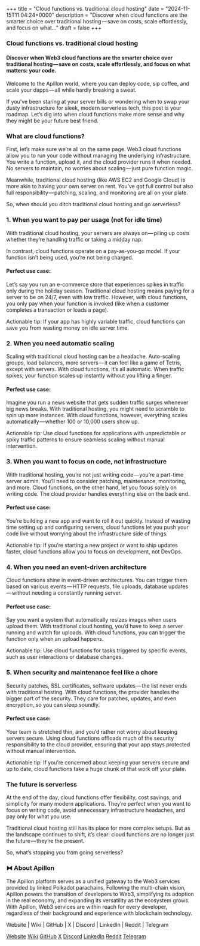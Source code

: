 +++
title = "Cloud functions vs. traditional cloud hosting"
date = "2024-11-15T11:04:24+0000"
description = "Discover when cloud functions are the smarter choice over traditional hosting — save on costs, scale effortlessly, and focus on what…"
draft = false
+++

### Cloud functions vs. traditional cloud hosting


#### Discover when Web3 cloud functions are the smarter choice over traditional hosting — save on costs, scale effortlessly, and focus on what matters: your code.


Welcome to the Apillon world, where you can deploy code, sip coffee, and scale your dapps — all while hardly breaking a sweat.


If you’ve been staring at your server bills or wondering when to swap your dusty infrastructure for sleek, modern serverless tech, this post is your roadmap. Let’s dig into when cloud functions make more sense and why they might be your future best friend.


### What are cloud functions?


First, let’s make sure we’re all on the same page. Web3 cloud functions allow you to run your code without managing the underlying infrastructure. You write a function, upload it, and the cloud provider runs it when needed. No servers to maintain, no worries about scaling — just pure function magic.


Meanwhile, traditional cloud hosting (like AWS EC2 and Google Cloud) is more akin to having your own server on rent. You’ve got full control but also full responsibility — patching, scaling, and monitoring are all on your plate.


So, when should you ditch traditional cloud hosting and go serverless?


### 1. When you want to pay per usage (not for idle time)


With traditional cloud hosting, your servers are always on — piling up costs whether they’re handling traffic or taking a midday nap.


In contrast, cloud functions operate on a pay-as-you-go model. If your function isn’t being used, you’re not being charged.


#### Perfect use case:


Let’s say you run an e-commerce store that experiences spikes in traffic only during the holiday season. Traditional cloud hosting means paying for a server to be on 24/7, even with low traffic. However, with cloud functions, you only pay when your function is invoked (like when a customer completes a transaction or loads a page).


Actionable tip: If your app has highly variable traffic, cloud functions can save you from wasting money on idle server time.


### 2. When you need automatic scaling


Scaling with traditional cloud hosting can be a headache. Auto-scaling groups, load balancers, more servers — it can feel like a game of Tetris, except with servers. With cloud functions, it’s all automatic. When traffic spikes, your function scales up instantly without you lifting a finger.


#### Perfect use case:


Imagine you run a news website that gets sudden traffic surges whenever big news breaks. With traditional hosting, you might need to scramble to spin up more instances. With cloud functions, however, everything scales automatically — whether 100 or 10,000 users show up.


Actionable tip: Use cloud functions for applications with unpredictable or spiky traffic patterns to ensure seamless scaling without manual intervention.


### 3. When you want to focus on code, not infrastructure


With traditional hosting, you’re not just writing code — you’re a part-time server admin. You’ll need to consider patching, maintenance, monitoring, and more. Cloud functions, on the other hand, let you focus solely on writing code. The cloud provider handles everything else on the back end.


#### Perfect use case:


You’re building a new app and want to roll it out quickly. Instead of wasting time setting up and configuring servers, cloud functions let you push your code live without worrying about the infrastructure side of things.


Actionable tip: If you’re starting a new project or want to ship updates faster, cloud functions allow you to focus on development, not DevOps.


### 4. When you need an event-driven architecture


Cloud functions shine in event-driven architectures. You can trigger them based on various events — HTTP requests, file uploads, database updates — without needing a constantly running server.


#### Perfect use case:


Say you want a system that automatically resizes images when users upload them. With traditional cloud hosting, you’d have to keep a server running and watch for uploads. With cloud functions, you can trigger the function only when an upload happens.


Actionable tip: Use cloud functions for tasks triggered by specific events, such as user interactions or database changes.


### 5. When security and maintenance feel like a chore


Security patches, SSL certificates, software updates — the list never ends with traditional hosting. With cloud functions, the provider handles the bigger part of the security. They care for patches, updates, and even encryption, so you can sleep soundly.


#### Perfect use case:


Your team is stretched thin, and you’d rather not worry about keeping servers secure. Using cloud functions offloads much of the security responsibility to the cloud provider, ensuring that your app stays protected without manual intervention.


Actionable tip: If you’re concerned about keeping your servers secure and up to date, cloud functions take a huge chunk of that work off your plate.


### The future is serverless


At the end of the day, cloud functions offer flexibility, cost savings, and simplicity for many modern applications. They’re perfect when you want to focus on writing code, avoid unnecessary infrastructure headaches, and pay only for what you use.


Traditional cloud hosting still has its place for more complex setups. But as the landscape continues to shift, it’s clear: cloud functions are no longer just the future — they’re the present.


So, what’s stopping you from going serverless?


### ⧓ About Apillon


The Apillon platform serves as a unified gateway to the Web3 services provided by linked Polkadot parachains. Following the multi-chain vision, Apillon powers the transition of developers to Web3, simplifying its adoption in the real economy, and expanding its versatility as the ecosystem grows. With Apillon, Web3 services are within reach for every developer, regardless of their background and experience with blockchain technology.


Website | Wiki | GitHub | X | Discord | LinkedIn | Reddit | Telegram

[Website](https://apillon.io/)
[Wiki](https://wiki.apillon.io/)
[GitHub](https://github.com/Apillon)
[X](https://twitter.com/apillon)
[Discord](https://discord.gg/apillon)
[LinkedIn](https://www.linkedin.com/company/apillon/)
[Reddit](https://www.reddit.com/r/apillon/)
[Telegram](https://t.me/Apillon)